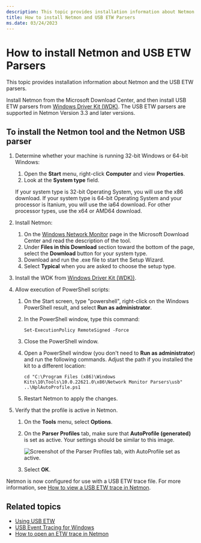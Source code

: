 ```yaml
---
description: This topic provides installation information about Netmon and the USB ETW parsers.
title: How to install Netmon and USB ETW Parsers
ms.date: 03/24/2023
---
```


# How to install Netmon and USB ETW Parsers

This topic provides installation information about Netmon and the USB ETW parsers.

Install Netmon from the Microsoft Download Center, and then install USB ETW parsers from [Windows Driver Kit (WDK)](../download-the-wdk.md). The USB ETW parsers are supported in Netmon Version 3.3 and later versions.

## To install the Netmon tool and the Netmon USB parser

1. Determine whether your machine is running 32-bit Windows or 64-bit Windows:

    1. Open the **Start** menu, right-click **Computer** and view **Properties**.
    1. Look at the **System type** field.

    If your system type is 32-bit Operating System, you will use the x86 download. If your system type is 64-bit Operating System and your processor is Itanium, you will use the ia64 download. For other processor types, use the x64 or AMD64 download.

1. Install Netmon:
    1. On the [Windows Network Monitor](https://go.microsoft.com/fwlink/p/?linkid=103158) page in the Microsoft Download Center and read the description of the tool.
    1. Under **Files in this Download** section toward the bottom of the page, select the **Download** button for your system type.
    1. Download and run the .exe file to start the Setup Wizard.
    1. Select **Typical** when you are asked to choose the setup type.

1. Install the WDK from [Windows Driver Kit (WDK))](../download-the-wdk.md).
1. Allow execution of PowerShell scripts:
    1. On the Start screen, type "powershell", right-click on the Windows PowerShell result, and select **Run as administrator**.
    1. In the PowerShell window, type this command:

        ```syntax
        Set-ExecutionPolicy RemoteSigned -Force
        ```

    1. Close the PowerShell window.
    1. Open a PowerShell window (you don't need to **Run as administrator**) and run the following commands. Adjust the path if you installed the kit to a different location:

        ```syntax
        cd "C:\Program Files (x86)\Windows Kits\10\Tools\10.0.22621.0\x86\Network Monitor Parsers\usb"
        ..\NplAutoProfile.ps1
        ```

    1. Restart Netmon to apply the changes.

1. Verify that the profile is active in Netmon.
    1. On the **Tools** menu, select **Options**.
    1. On the **Parser Profiles** tab, make sure that **AutoProfile (generated)** is set as active. Your settings should be similar to this image.

        ![Screenshot of the Parser Profiles tab, with AutoProfile set as active.](images/netmon-parsers1.png)

    1. Select **OK**.

Netmon is now configured for use with a USB ETW trace file. For more information, see [How to view a USB ETW trace in Netmon](how-to-examining-a-trace-file-by-using-netmon.md).

## Related topics

* [Using USB ETW](using-usb-etw.md)  
* [USB Event Tracing for Windows](usb-event-tracing-for-windows.md)  
* [How to open an ETW trace in Netmon](how-to-examining-a-trace-file-by-using-netmon.md)
